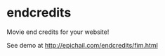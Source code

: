 endcredits
==========

Movie end credits for your website!

See demo at http://epichail.com/endcredits/fim.html
